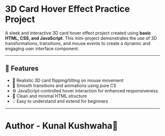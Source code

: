 # 3D Card Hover Effect Practice Project

A sleek and interactive 3D card hover effect project created using **basic HTML, CSS, and JavaScript**. This mini-project demonstrates the use of 3D transformations, transitions, and mouse events to create a dynamic and engaging user interface component.

---

## 🚀 Features

- 🎴 Realistic 3D card flipping/tilting on mouse movement
- 🎨 Smooth transitions and animations using pure CS
- ⚙️ JavaScript-controlled hover interaction for enhanced responsiveness
- 🧰 Clean and minimal HTML structure
- 💡 Easy to understand and extend for beginners

---

# Author - Kunal Kushwaha📜
